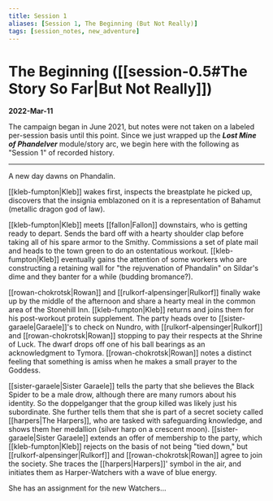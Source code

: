 ```yaml
---
title: Session 1
aliases: [Session 1, The Beginning (But Not Really)]
tags: [session_notes, new_adventure]
---
```

# The Beginning ([[session-0.5#The Story So Far|But Not Really]])
**2022-Mar-11**

The campaign began in June 2021, but notes were not taken on a labeled per-session basis until this point. Since we just wrapped up the **_Lost Mine of Phandelver_** module/story arc, we begin here with the following as "Session 1" of recorded history.

---

A new day dawns on Phandalin.

[[kleb-fumpton|Kleb]] wakes first, inspects the breastplate he picked up, discovers that the insignia emblazoned on it is a representation of Bahamut (metallic dragon god of law).

[[kleb-fumpton|Kleb]] meets [[fallon|Fallon]] downstairs, who is getting ready to depart. Sends the bard off with a hearty shoulder clap before taking all of his spare armor to the Smithy. Commissions a set of plate mail and heads to the town green to do an ostentatious workout. [[kleb-fumpton|Kleb]] eventually gains the attention of some workers who are constructing a retaining wall for "the rejuvenation of Phandalin" on Sildar's dime and they banter for a while (budding bromance?).

[[rowan-chokrotsk|Rowan]] and [[rulkorf-alpensinger|Rulkorf]] finally wake up by the middle of the afternoon and share a hearty meal in the common area of the Stonehill Inn. [[kleb-fumpton|Kleb]] returns and joins them for his post-workout protein supplement. The party heads over to [[sister-garaele|Garaele]]'s to check on Nundro, with [[rulkorf-alpensinger|Rulkorf]] and [[rowan-chokrotsk|Rowan]] stopping to pay their respects at the Shrine of Luck. The dwarf drops off one of his ball bearings as an acknowledgment to Tymora. [[rowan-chokrotsk|Rowan]] notes a distinct feeling that something is amiss when he makes a small prayer to the Goddess.

[[sister-garaele|Sister Garaele]] tells the party that she believes the Black Spider to be a male drow, although there are many rumors about his identity. So the doppelganger that the group killed was likely just his subordinate. She further tells them that she is part of a secret society called [[harpers|The Harpers]], who are tasked with safeguarding knowledge, and shows them her medallion (silver harp on a crescent moon). [[sister-garaele|Sister Garaele]] extends an offer of membership to the party, which [[kleb-fumpton|Kleb]] rejects on the basis of not being "tied down," but [[rulkorf-alpensinger|Rulkorf]] and [[rowan-chokrotsk|Rowan]] agree to join the society. She traces the [[harpers|Harpers]]' symbol in the air, and initiates them as Harper-Watchers with a wave of blue energy.

She has an assignment for the new Watchers...